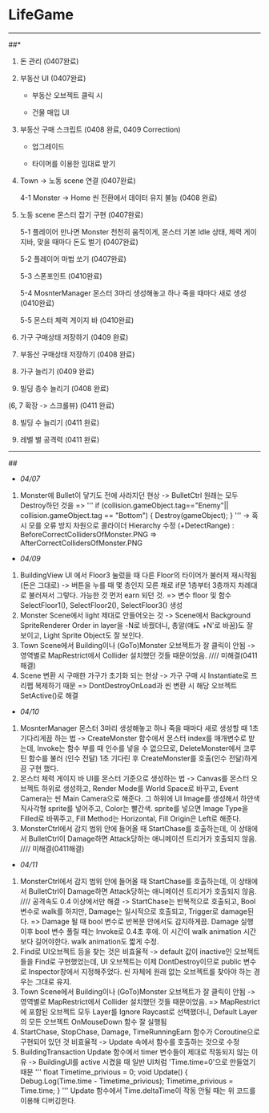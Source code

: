 # LifeGame
***
##*<Tasks to do>
1. 돈 관리 (0407완료)

2. 부동산 UI (0407완료)

	- 부동산 오브젝트 클릭 시

	- 건물 매입 UI

3. 부동산 구매 스크립트 (0408 완료, 0409 Correction)

	- 업그레이드

	- 타이머를 이용한 임대료 받기

4. Town -> 노동 scene 연결 (0407완료)

	4-1 Monster -> Home 씬 전환에서 데이터 유지 불능 (0408 완료)

5. 노동 scene 몬스터 잡기 구현 (0407완료)

	5-1 플레이어 만나면 Monster 천천히 움직이게, 몬스터 기본 Idle 상태, 체력 게이지바, 맞을 때마다 돈도 벌기 (0407완료)

	5-2 플레이어 마법 쏘기 (0407완료)

	5-3 스폰포인트 (0410완료)

	5-4 MosnterManager 몬스터 3마리 생성해놓고 하나 죽을 때마다 새로 생성 (0410완료)

	5-5 몬스터 체력 게이지 바 (0410완료)

1. 가구 구매상태 저장하기 (0409 완료)

2. 부동산 구매상태 저장하기 (0408 완료)

6. 가구 늘리기 (0409 완료)

7. 빌딩 층수 늘리기 (0408 완료)

(6, 7 확장 -> 스크롤뷰) (0411 완료)

8. 빌딩 수 늘리기 (0411 완료)

9. 레벨 별 공격력 (0411 완료)

***
##<Issues and Corrections>

* *04/07*
1. Monster에 Bullet이 닿기도 전에 사라지던 현상
 -> BulletCtrl 원래는 모두 Destroy하던 것을 =>
'''
if (collision.gameObject.tag=="Enemy"|| collision.gameObject.tag == "Bottom")
        {
            Destroy(gameObject);
        }
'''
 -> 혹시 모를 오류 방지 차원으로 콜라이더 Hierarchy 수정 (+DetectRange) : BeforeCorrectCollidersOfMonster.PNG => AfterCorrectCollidersOfMonster.PNG

* *04/09*
1. BuildingView UI 에서 Floor3 눌렀을 때 다른 Floor의 타이머가 불러져 재시작됨 (돈은 그대로)
 -> 버튼을 누를 때 몇 층인지 모른 채로 if문 1층부터 3층까지 차례대로 불러져서 그렇다. 가능한 것 먼저 earn 되던 것. =>
 변수 floor 및 함수 SelectFloor1(), SelectFloor2(), SelectFloor3() 생성
2. Monster Scene에서 light 제대로 안들어오는 것
 -> Scene에서 Background SpriteRenderer Order in layer을 -N로 바꿨더니, 총알(얘도 +N'로 바꿈)도 잘 보이고, Light Sprite Object도 잘 보인다.
3. Town Scene에서 Building이나 (GoTo)Monster 오브젝트가 잘 클릭이 안됨
 -> 영역별로 MapRestrict에서 Collider 설치했던 것들 때문이었음. //// 미해결(0411해결)
4. Scene 변환 시 구매한 가구가 초기화 되는 현상
 -> 가구 구매 시 Instantiate로 프리펩 복제하기 때문 => DontDestroyOnLoad과 씬 변환 시 해당 오브젝트 SetActive()로 해결

* *04/10*
1. MosnterManager 몬스터 3마리 생성해놓고 하나 죽을 때마다 새로 생성할 때 1초 기다리게끔 하는 법
 -> CreateMonster 함수에서 몬스터 index를 매개변수로 받는데, Invoke는 함수 부를 때 인수를 넣을 수 없으므로, DeleteMonster에서
 코루틴 함수를 불러 (인수 전달) 1초 기다린 후 CreateMonster를 호출(인수 전달)하게끔 구현 했다.
2. 몬스터 체력 게이지 바 UI를 몬스터 기준으로 생성하는 법
 -> Canvas를 몬스터 오브젝트 하위로 생성하고, Render Mode를 World Space로 바꾸고, Event Camera는 씬 Main Camera으로 해준다.
 그 하위에 UI Image를 생성해서 하얀색 직사각형 sprite를 넣어주고, Color는 빨간색.
 sprite를 넣으면 Image Type을 Filled로 바꿔주고, Fill Method는 Horizontal, Fill Origin은 Left로 해준다.
3. MonsterCtrl에서 감지 범위 안에 들어올 때 StartChase를 호출하는데, 이 상태에서 BulletCtrl이 Damage하면 Attack당하는 애니메이션 트리거가 호출되지 않음. //// 미해결(0411해결)

* *04/11*
1. MonsterCtrl에서 감지 범위 안에 들어올 때 StartChase를 호출하는데, 이 상태에서 BulletCtrl이 Damage하면 Attack당하는 애니메이션 트리거가 호출되지 않음. //// 공격속도 0.4 이상에서만 해결
 -> StartChase는 반복적으로 호출되고, Bool 변수로 walk를 하지만, Damage는 일시적으로 호출되고, Trigger로 damage된다.
 => Damage 될 때 bool 변수로 반복문 안에서도 감지하게끔. Damage 실행 이후 bool 변수 풀릴 때는 Invoke로 0.4초 후에. 이 시간이 walk animation 시간보다 길어야한다. walk animation도 짧게 수정.
2. Find로 UI오브젝트 등을 찾는 것은 비효율적
 -> default 값이 inactive인 오브젝트들을 Find로 구현했었는데, UI 오브젝트는 이제 DontDestroy이므로 public 변수로 Inspector창에서 지정해주었다. 씬 자체에 원래 없는 오브젝트를 찾아야 하는 경우는 그대로 유지.
3. Town Scene에서 Building이나 (GoTo)Monster 오브젝트가 잘 클릭이 안됨
 -> 영역별로 MapRestrict에서 Collider 설치했던 것들 때문이었음.
 => MapRestrict에 포함된 오브젝트 모두 Layer를 Ignore Raycast로 선택했더니, Default Layer의 모든 오브젝트 OnMouseDown 함수 잘 실행됨
4. StartChase, StopChase, Damage, TimeRunningEarn 함수가 Coroutine으로 구현되어 있던 것 비효율적
 -> Update 속에서 함수를 호출하는 것으로 수정
5. BuildingTransaction Update 함수에서 timer 변수들이 제대로 작동되지 않는 이유
 -> BuildingUI를 active 시켰을 때 일반 UI처럼 'Time.time=0'으로 만들었기 때문
'''
float Timetime_privious = 0;
void Update() {
        Debug.Log(Time.time - Timetime_privious);
        Timetime_privious = Time.time;
}
'''
Update 함수에서 Time.deltaTime이 작동 안될 때는 위 코드를 이용해 디버깅한다.
